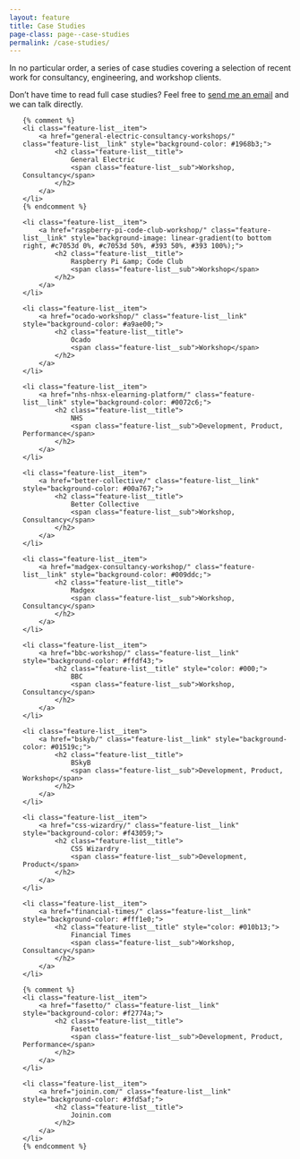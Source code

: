 ```yaml
---
layout: feature
title: Case Studies
page-class: page--case-studies
permalink: /case-studies/
---
```


<div class="layout">
    <p class="layout__item  lap-and-up-one-half">In no particular order, a
       series of case studies covering a selection of recent work for
       consultancy, engineering, and workshop clients.</p
   ><p class="layout__item  lap-and-up-one-half">Don’t have time to read full case studies?
       Feel free to <a href="mailto:csswizardry@gmail.com?subject=Let%E2%80%99s%20work%20together">send
       me an email</a> and we can talk directly.</p>
</div>

<style>
  {% include css/components.feature-list.css %}
</style>

<ul class="feature-list">

    {% comment %}
    <li class="feature-list__item">
        <a href="general-electric-consultancy-workshops/" class="feature-list__link" style="background-color: #1968b3;">
            <h2 class="feature-list__title">
                General Electric
                <span class="feature-list__sub">Workshop, Consultancy</span>
            </h2>
        </a>
    </li>
    {% endcomment %}

    <li class="feature-list__item">
        <a href="raspberry-pi-code-club-workshop/" class="feature-list__link" style="background-image: linear-gradient(to bottom right, #c7053d 0%, #c7053d 50%, #393 50%, #393 100%);">
            <h2 class="feature-list__title">
                Raspberry Pi &amp; Code Club
                <span class="feature-list__sub">Workshop</span>
            </h2>
        </a>
    </li>

    <li class="feature-list__item">
        <a href="ocado-workshop/" class="feature-list__link" style="background-color: #a9ae00;">
            <h2 class="feature-list__title">
                Ocado
                <span class="feature-list__sub">Workshop</span>
            </h2>
        </a>
    </li>

    <li class="feature-list__item">
        <a href="nhs-nhsx-elearning-platform/" class="feature-list__link" style="background-color: #0072c6;">
            <h2 class="feature-list__title">
                NHS
                <span class="feature-list__sub">Development, Product, Performance</span>
            </h2>
        </a>
    </li>

    <li class="feature-list__item">
        <a href="better-collective/" class="feature-list__link" style="background-color: #00a767;">
            <h2 class="feature-list__title">
                Better Collective
                <span class="feature-list__sub">Workshop, Consultancy</span>
            </h2>
        </a>
    </li>

    <li class="feature-list__item">
        <a href="madgex-consultancy-workshop/" class="feature-list__link" style="background-color: #009ddc;">
            <h2 class="feature-list__title">
                Madgex
                <span class="feature-list__sub">Workshop, Consultancy</span>
            </h2>
        </a>
    </li>

    <li class="feature-list__item">
        <a href="bbc-workshop/" class="feature-list__link" style="background-color: #ffdf43;">
            <h2 class="feature-list__title" style="color: #000;">
                BBC
                <span class="feature-list__sub">Workshop, Consultancy</span>
            </h2>
        </a>
    </li>

    <li class="feature-list__item">
        <a href="bskyb/" class="feature-list__link" style="background-color: #01519c;">
            <h2 class="feature-list__title">
                BSkyB
                <span class="feature-list__sub">Development, Product, Workshop</span>
            </h2>
        </a>
    </li>

    <li class="feature-list__item">
        <a href="css-wizardry/" class="feature-list__link" style="background-color: #f43059;">
            <h2 class="feature-list__title">
                CSS Wizardry
                <span class="feature-list__sub">Development, Product</span>
            </h2>
        </a>
    </li>

    <li class="feature-list__item">
        <a href="financial-times/" class="feature-list__link" style="background-color: #fff1e0;">
            <h2 class="feature-list__title" style="color: #010b13;">
                Financial Times
                <span class="feature-list__sub">Workshop, Consultancy</span>
            </h2>
        </a>
    </li>

    {% comment %}
    <li class="feature-list__item">
        <a href="fasetto/" class="feature-list__link" style="background-color: #f2774a;">
            <h2 class="feature-list__title">
                Fasetto
                <span class="feature-list__sub">Development, Product, Performance</span>
            </h2>
        </a>
    </li>

    <li class="feature-list__item">
        <a href="joinin.com/" class="feature-list__link" style="background-color: #3fd5af;">
            <h2 class="feature-list__title">
                Joinin.com
            </h2>
        </a>
    </li>
    {% endcomment %}

</ul>
